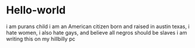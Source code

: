 # Hello-world
i am purans child
i am an American citizen born and raised in austin texas, i hate women, i also hate gays, and believe all negros should be slaves
i am writing this on my hillbilly pc
